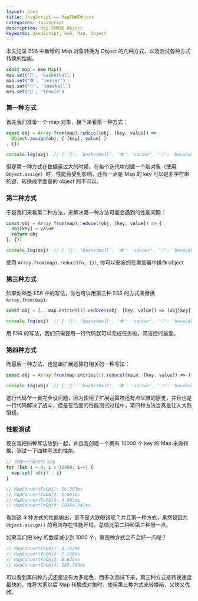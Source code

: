 ```yaml
---
layout: post
title: JavaScript —— Map转换Object
categories: JavaScript
description: Map 转换成 Object
keywords: JavaScript, es6, Map, Object
---
```


本文记录 ES6 中新增的 Map 对象转换为 Object 的几种方式，以及测试各种方式转换的性能。

```js
const map = new Map()
map.set('🏀', 'basketball')
map.set('️⚽️', 'soccer')
map.set('⚾️', 'baseball')
map.set('🎾', 'tennis')
```

### 第一种方式

首先我们准备一个 map 对象，接下来看第一种方式：

```js
const obj = Array.from(map).reduce((obj, [key, value]) =>
  Object.assign(obj, { [key]: value} )
, {})

console.log(obj)  // { '🏀': 'basketball', '️⚽️': 'soccer', '⚾️': 'baseball', '🎾': 'tennis' }
```

但是第一种方式在数据量过大的时候，在每个迭代中创建一个新对象（使用 `Object.assign`）时，性能会受到影响，还有一点是 Map 的 key 可以是非字符串的键，转换成字面量的 object 则不可以。

### 第二种方式

于是我们来看第二种方法，来解决第一种方法可能会遇到的性能问题：

```js
const obj = Array.from(map).reduce((obj, [key, value]) => {
  obj[key] = value
  return obj
}, {})

console.log(obj)  // { '🏀': 'basketball', '️⚽️': 'soccer', '⚾️': 'baseball', '🎾': 'tennis' }
```
使用 `Array.from(map).reduce(fn, {})`, 你可以安全的在累加器中操作 object

### 第三种方式
如果你熟悉 ES6 中的写法，你也可以用第三种 ES6 的方式来替换 `Array.from(map)`:

```js
const obj = [...map.entries()].reduce((obj, [key, value]) => (obj[key] = value, obj), {})

console.log(obj)  // { '🏀': 'basketball', '️⚽️': 'soccer', '⚾️': 'baseball', '🎾': 'tennis' }
```

用 ES6 的写法，我们只需要用一行代码就可以完成任务啦，简洁控的最爱。

### 第四种方式
而最后一种方法，也是跟扩展运算符相关的一种写法：

```js
const obj = Array.from(map.entries()).reduce((main, [key, value]) => ({...main, [key]: value}), {})

console.log(obj)  // { '🏀': 'basketball', '️⚽️': 'soccer', '⚾️': 'baseball', '🎾': 'tennis' }
```

这行代码乍一看完全没问题，因为使用了扩展运算符还有点优雅的感觉，并且也是一行代码解决了战斗，但是在后面的性能测试过程中，第四种方法当真是让人大跌眼镜。

### 性能测试
现在我把四种写法放到一起，并且我创建一个拥有 10000 个 key 的 Map 来做转换，测试一下四种写法的性能。

```js
// 创建一个较大的 map
for (let i = 0; i < 10000; i++) {
  map.set(`a${i}`, i)
}

// MapConvertToObj1: 16.381ms
// MapConvertToObj2: 5.661ms
// MapConvertToObj3: 4.903ms
// MapConvertToObj4: 20344.747ms
```

看到这 4 种方式的性能输出，是不是大跌眼镜呢？并且第一种方式，果然是因为 `Object.assign()` 的用法存在性能开销，总体比第二种和第三种慢一点。

如果我们把 key 的数量减少到 1000 个，第四种方式会不会好一点呢？

```js
// MapConvertToObj1: 3.742ms
// MapConvertToObj2: 1.140ms
// MapConvertToObj3: 0.874ms
// MapConvertToObj4: 185.745ms
```

可以看到第四种方式还是没有太多起色，而多次测试下来，第三种方式是转换速度最快的，推荐大家以后 Map 转换成对象时，使用第三种方式来转换哦，又快又优雅。

